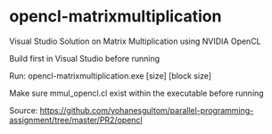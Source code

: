 # opencl-matrixmultiplication
Visual Studio Solution on Matrix Multiplication using NVIDIA OpenCL

Build first in Visual Studio before running

Run: opencl-matrixmultiplication.exe [size] [block size]

Make sure mmul_opencl.cl exist within the executable before running

Source: https://github.com/yohanesgultom/parallel-programming-assignment/tree/master/PR2/opencl
